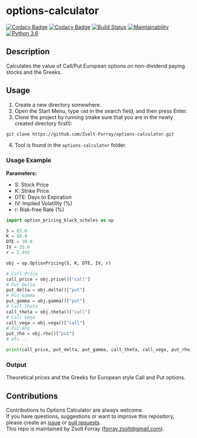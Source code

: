 # options-calculator

[![Codacy Badge](https://api.codacy.com/project/badge/Grade/c0113772b1dc48b9865535ca3ac7daa0)](https://www.codacy.com/app/forray.zsolt/options-calculator?utm_source=github.com&amp;utm_medium=referral&amp;utm_content=Zsolt-Forray/options-calculator&amp;utm_campaign=Badge_Grade)
[![Codacy Badge](https://api.codacy.com/project/badge/Coverage/c0113772b1dc48b9865535ca3ac7daa0)](https://www.codacy.com/app/forray.zsolt/options-calculator?utm_source=github.com&utm_medium=referral&utm_content=Zsolt-Forray/options-calculator&utm_campaign=Badge_Coverage)
[![Build Status](https://travis-ci.com/Zsolt-Forray/options-calculator.svg?branch=master)](https://travis-ci.com/Zsolt-Forray/options-calculator)
[![Maintainability](https://api.codeclimate.com/v1/badges/97cb545163eb2985b6ee/maintainability)](https://codeclimate.com/github/Zsolt-Forray/options-calculator/maintainability)
[![Python 3.6](https://img.shields.io/badge/python-3.6-blue.svg)](https://www.python.org/downloads/release/python-360/)

## Description
Calculates the value of Call/Put European options on non-dividend paying stocks and the Greeks.

## Usage
1.  Create a new directory somewhere.
2.  Open the Start Menu, type `cmd` in the search field, and then press Enter.
3.  Clone the project by running (make sure that you are in the newly created directory first!):
```txt
git clone https://github.com/Zsolt-Forray/options-calculator.git
```
4.  Tool is found in the `options-calculator` folder.

### Usage Example

**Parameters:**
+   S: Stock Price
+   K: Strike Price
+   DTE: Days to Expiration
+   IV: Implied Volatility (%)
+   r: Risk-free Rate (%)

```python
import option_pricing_black_scholes as op

S = 65.0
K = 60.0
DTE = 30.0
IV = 35.0
r = 2.493

obj = op.OptionPricing(S, K, DTE, IV, r)

# Call Price
call_price = obj.price()["call"]
# Put Delta
put_delta = obj.delta()["put"]
# Put Gamma
put_gamma = obj.gamma()["put"]
# Call Theta
call_theta = obj.theta()["call"]
# Call Vega
call_vega = obj.vega()["call"]
# Put Rho
put_rho = obj.rho()["put"]
# etc...

print(call_price, put_delta, put_gamma, call_theta, call_vega, put_rho)
```

### Output
Theoretical prices and the Greeks for European style Call and Put options.

## Contributions
Contributions to Options Calculator are always welcome.  
If you have questions, suggestions or want to improve this repository, please create an [issue](https://github.com/Zsolt-Forray/options-calculator/issues) or [pull requests](https://github.com/Zsolt-Forray/options-calculator/pulls).  
This repo is maintained by Zsolt Forray (forray.zsolt@gmail.com).
